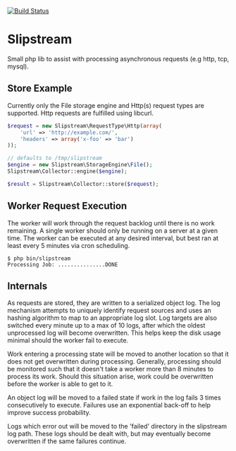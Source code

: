 [![Build Status](https://secure.travis-ci.org/perimeter/slipstream.png)](http://travis-ci.org/perimeter/slipstream)

Slipstream
==========

Small php lib to assist with processing asynchronous requests (e.g http, tcp, mysql).

## Store Example

Currently only the File storage engine and Http(s) request types are supported. Http
requests are fulfilled using libcurl.

```php
$request = new Slipstream\RequestType\Http(array(
    'url' => 'http://example.com/',
    'headers' => array('x-foo' => 'bar')
));

// defaults to /tmp/slipstream
$engine = new Slipstream\StorageEngine\File();
Slipstream\Collector::engine($engine);

$result = Slipstream\Collector::store($request);
```

## Worker Request Execution

The worker will work through the request backlog until there is no work remaining. A single 
worker should only be running on a server at a given time. The worker can be executed at
any desired interval, but best ran at least every 5 minutes via cron scheduling.

    $ php bin/slipstream
    Processing Job: ...............DONE

## Internals

As requests are stored, they are written to a serialized object log. The log mechanism
attempts to uniquely identify request sources and uses an hashing algorithm to map to an
appropriate log slot. Log targets are also switched every minute up to a max of 10 logs,
after which the oldest unprocessed log will become overwritten. This helps keep the
disk usage minimal should the worker fail to execute.

Work entering a processing state will be moved to another location so that it does
not get overwritten during processing. Generally, processing should be monitored such
that it doesn't take a worker more than 8 minutes to process its work. Should this
situation arise, work could be overwritten before the worker is able to get to it.

An object log will be moved to a failed state if work in the log fails 3 times 
consecutively  to execute. Failures use an exponential back-off to help improve success
probability.

Logs which error out will be moved to the 'failed' directory in the slipstream log path.
These logs should be dealt with, but may eventually become overwritten if the same
failures continue.
